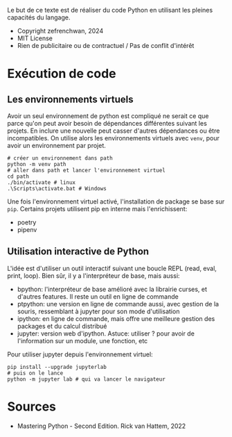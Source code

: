 Le but de ce texte est de réaliser du code Python en utilisant les pleines capacités du langage. 

* Copyright zefrenchwan, 2024
* MIT License
* Rien de publicitaire ou de contractuel / Pas de conflit d'intérêt

# Exécution de code 


## Les environnements virtuels 
Avoir un seul environnement de python est compliqué ne serait ce que parce qu'on peut avoir besoin de dépendances différentes suivant les projets. 
En inclure une nouvelle peut casser d'autres dépendances ou être incompatibles. 
On utilise alors les environnements virtuels avec `venv`, pour avoir un environnement par projet. 

```
# créer un environnement dans path 
python -m venv path 
# aller dans path et lancer l'environnement virtuel 
cd path 
./bin/activate # linux  
.\Scripts\activate.bat # Windows 
```


Une fois l'environnement virtuel activé, l'installation de package se base sur `pip`. 
Certains projets utilisent pip en interne mais l'enrichissent: 
* poetry 
* pipenv 

## Utilisation interactive de Python 

L'idée est d'utiliser un outil interactif suivant une boucle REPL (read, eval, print, loop). 
Bien sûr, il y a l'interpréteur de base, mais aussi: 
* bpython: l'interpréteur de base amélioré avec la librairie curses, et d'autres features. Il reste un outil en ligne de commande 
* ptpython: une version en ligne de commande aussi, avec gestion de la souris, ressemblant à jupyter pour son mode d'utilisation 
* ipython: en ligne de commande, mais offre une meilleure gestion des packages et du calcul distribué
* jupyter: version web d'ipython. Astuce: utiliser ? pour avoir de l'information sur un module, une fonction, etc


Pour utiliser jupyter depuis l'environnement virtuel: 

```
pip install --upgrade jupyterlab
# puis on le lance 
python -m jupyter lab # qui va lancer le navigateur
```



# Sources

* Mastering Python - Second Edition. Rick van Hattem, 2022